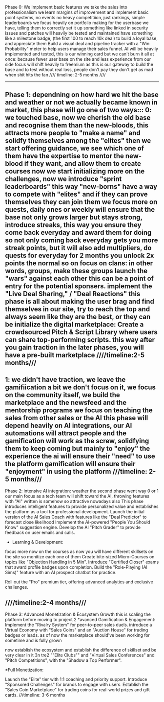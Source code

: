 Phase 0: We implement basic features
we take the sales into professionalism we learn margins of improvement and implement basic point systems, no events no heavy competitiion, just rankings, simple leaderboards
we focus heavily on portfolio making for the userbase we have, telling them to correctly set it up something like linked in
security issues and patches will heavily be tested and maintained
have something like a milestone badge, (the  first 100 to reach 10k deal) to build a loyal base, and appreciate them 
Build a visual deal and pipeline tracker with a "Win Probability" meter to help users manage their sales funnel.
AI will be heavily implemented and tested, this is our winning card but we can't burn it all at once: because fewer user base on the site and less experience from our side
focus will shift heavily to freemium as this is our gateway to build the base and to test without real loss, people don't pay they don't get as mad when shit hits the fan
//// timeline: 2-5 months ////

-------------------------------------------------------
Phase 1:
dependning on how hard we hit the base and weather or not we actually became known in market, this phase will go one of two ways:::
0: we touched base, now we cherish the old base and recognise them than the new-bloods, this attracts more people to "make a name" and solidfy themselves among the "elites"
then we start offering guidance, we see which one of them have the expertise to mentor the new-blood if they want, and allow them to create courses
now we start initializing more on the challenges, now we introduce "sprint leaderboards" this way "new-borns" have a way to compete with "elites" and if they can prove themselves they can join them
we focus more on quests, daily ones or weekly will ensure that the base not only grows larger but stays strong, introduce streaks, this way you ensure they come back everyday and award them for doing so
not only coming back everyday gets you more streak points, but it will also add multipliers, do quests for everyday for 2 months you unlock 2x points the normal so on
focus on clans: in other words, groups, make these groups launch the "wars" against each other this can be a point of entry for the potential sponsers.
implement the "Live Deal Sharing," / "Deal Reactions" this phase is all about making the user brag and find themselves in our site, try to reach the top and always seem like they are the best, or they can be
initialize the digital marketplace: Create a crowdsourced Pitch & Script Library where users can share top-performing scripts. this way after you gain traction in the later phases, you will have a pre-built marketplace 
////timeline:2-5 months///
--------------------------------------
1: we didn't have traction, we leave the gamifiication a bit we don't focus on it, we focus on the community itself, we build the marketplace and the newsfeed and the mentorship programs
we focus on teaching the sales from other sales or the AI 
this phase will depend heavily on AI integrations, our AI automations will attract people and the gamification will work as the screw, solidfying them to keep coming but mainly to "enjoy" the experience
the ai will ensure their "need" to use the platform gamification will ensure their "enjoyment" in using the platform
///timeline: 2-5 months///
----------------------------------------------------------------
Phase 2:
intensive AI integration:
weather the second phase went way 0 or 1 our main focus as a tech team will shift toward the AI, throwing features with "AI" written is somehow so attractive nowadays
also This phase introduces intelligent features to provide personalized value and establishes the platform as a tool for professional development.
Launch the initial version of the AI Sales Coach with features like the "Deal Predictor" to forecast close likelihood
Implement the AI-powered "People You Should Know" suggestion engine.
Develop the AI "Pitch Grader" to provide feedback on user emails and calls.
* Learning & Development:

focus more now on the courses as now you will have different skillsets on the site so monitize each one of them
Create bite-sized Micro-Courses on topics like "Objection Handling in 5 Min".
Introduce "Certified Closer" exams that award profile badges upon completion.
Build the "Role-Playing (AI Sims)" feature with an AI prospect chatbot for practice.

Roll out the "Pro" premium tier, offering advanced analytics and exclusive challenges.

////timeline:2-4 months///
---------------------------------------------------------------------------------
Phase 3: 
Advanced Monetization & Ecosystem Growth
this is scaling the platform before moving to project 2
*avanced Gamification & Engagement:
Implement the "Rivalry System" for peer-to-peer sales duels.
introduce a Virtual Economy with "Sales Coins" and an "Auction House" for trading badges or leads. as of now the marketplace should've been working for sometime and is fully grown

now establish the ecosystem and establish the difference of skillset and be very clear in it 3n tre2 ""Elite Clubs"" and  "Virtual Sales Conferences" and "Pitch Competitions", with the  "Shadow a Top Performer".

*Full Monetization:

Launch the "Elite" tier with 1:1 coaching and priority support.
Introduce "Sponsored Challenges" for brands to engage with users.
Establish the "Sales Coin Marketplace" for trading coins for real-world prizes and gift cards.
///timeline: 3-6 months




